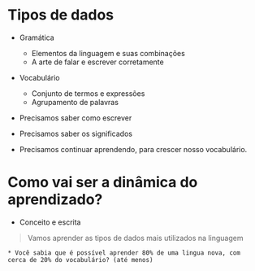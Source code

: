 # Tipos de dados

- Gramática
  - Elementos da linguagem e suas combinações
  - A arte de falar e escrever corretamente
- Vocabulário

  - Conjunto de termos e expressões
  - Agrupamento de palavras

- Precisamos saber como escrever
- Precisamos saber os significados
- Precisamos continuar aprendendo, para crescer nosso vocabulário.

# Como vai ser a dinâmica do aprendizado?

- Conceito e escrita

> Vamos aprender as tipos de dados mais utilizados na linguagem

    * Você sabia que é possível aprender 80% de uma lingua nova, com
    cerca de 20% do vocabulário? (até menos)
